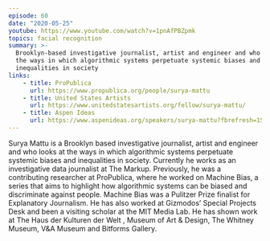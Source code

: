 ```yaml
---
episode: 60
date: "2020-05-25"
youtube: https://www.youtube.com/watch?v=1pnAfPBZpmk
topics: facial recognition
summary: >-
  Brooklyn-based investigative journalist, artist and engineer and who looks at
  the ways in which algorithmic systems perpetuate systemic biases and
  inequalities in society
links:
    - title: ProPublica
      url: https://www.propublica.org/people/surya-mattu
    - title: United States Artists
      url: https://www.unitedstatesartists.org/fellow/surya-mattu/
    - title: Aspen Ideas
      url: https://www.aspenideas.org/speakers/surya-mattu?fbrefresh=1593365928
---
```

Surya Mattu is a Brooklyn based investigative journalist, artist and engineer and who looks at the ways in which algorithmic systems perpetuate systemic biases and inequalities in society. Currently he works as an investigative data journalist at The Markup. Previously, he was a contributing researcher at ProPublica, where he worked on Machine Bias, a series that aims to highlight how algorithmic systems can be biased and discriminate against people. Machine Bias was a Pulitzer Prize finalist for Explanatory Journalism. He has also worked at Gizmodos’ Special Projects Desk and been a visiting scholar at the MIT Media Lab. He has shown work at The Haus der Kulturen der Welt , Museum of Art & Design, The Whitney Museum, V&A Museum and Bitforms Gallery.
